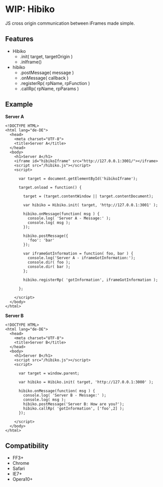 # WIP: Hibiko

JS cross origin communication between iFrames made simple.

## Features

* Hibiko
	* .init( target, targetOrigin )
  * .inIframe()
* hibiko
	* .postMessage( message )
	* .onMessage( callback )
	* .registerRp( rpName, rpFunction )
	* .callRp( rpName, rpParams )
	
## Example

**Server A**  

```
<!DOCTYPE HTML>
<html lang="de-DE">
  <head>
    <meta charset="UTF-8">
    <title>Server A</title>
  </head>
  <body>
    <h1>Server A</h1>
    <iframe id="hibikoIframe" src="http://127.0.0.1:3001/"></iframe>
    <script src="/hibiko.js"></script>
    <script>

      var target = document.getElementById('hibikoIframe');

      target.onload = function() {

        target = (target.contentWindow || target.contentDocument);

        var hibiko = Hibiko.init( target, 'http://127.0.0.1:3001' );

        hibiko.onMessage(function( msg ) {
          console.log( 'Server A - Message:' );
          console.log( msg );
        });

        hibiko.postMessage({
          'foo': 'bar'
        });

        var iframeGotInformation = function( foo, bar ) {
          console.log('Server A - iframeGotInformation:');
          console.dir( foo );
          console.dir( bar );
        };

        hibiko.registerRp( 'gotInformation', iframeGotInformation );

      };

    </script>
  </body>
</html>

```

**Server B**  

```
<!DOCTYPE HTML>
<html lang="de-DE">
  <head>
    <meta charset="UTF-8">
    <title>Server B</title>
  </head>
  <body>
    <h1>Server B</h1>
    <script src="/hibiko.js"></script>
    <script>

      var target = window.parent;

      var hibiko = Hibiko.init( target, 'http://127.0.0.1:3000' );

      hibiko.onMessage(function( msg ) {
        console.log( 'Server B - Message:' );
        console.log( msg );
        hibiko.postMessage('Server B: How are you?');
        hibiko.callRp( 'gotInformation', ['foo',2] );
      });

    </script>
  </body>
</html>
```

## Compatibility

* FF3+
* Chrome
* Safari
* IE7+
* Opera10+

